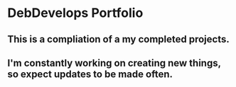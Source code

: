 # DebDevelops Portfolio

## This is a compliation of a my completed projects. 

## I'm constantly working on creating new things, so expect updates to be made often.